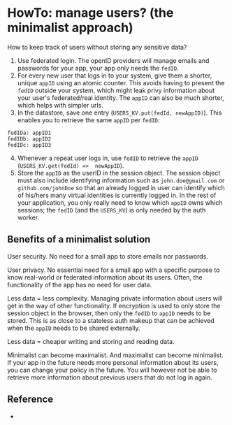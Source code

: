 # HowTo: manage users? (the minimalist approach)
 
How to keep track of users without storing any sensitive data?

1. Use federated login. The openID providers will manage emails and passwords for your app, your app only needs the `fedID`.
2. For every new user that logs in to your system, give them a shorter, unique `appID` using an atomic counter. This avoids having to present the `fedID` outside your system, which might leak privy information about your user's federated/real identity. The `appID` can also be much shorter, which helps with simpler urls.
3. In the datastore, save one entry (`USERS_KV.put(fedId, newAppID)`). This enables you to retrieve the same `appID` per `fedID`:
```
fedIDa: appID1
fedIDb: appID2
fedIDc: appID3
```
4. Whenever a repeat user logs in, use `fedID` to retrieve the `appID` (`USERS_KV.get(fedId) =>  newAppID`). 
5. Store the `appID` as the userID in the session object. The session object must also include identifying information such as `john.doe@gmail.com` or `github.com/johnDoe` so that an already logged in user can identify which of his/hers many virtual identities is currently logged in. In the rest of your application, you only really need to know which `appID` owns which sessions; the `fedID` (and the `USERS_KV`) is only needed by the auth worker. 

## Benefits of a minimalist solution

User security. No need for a small app to store emails nor passwords.

User privacy. No essential need for a small app with a specific purpose to know real-world or federated information about its users. Often, the functionality of the app has no need for user data.

Less data = less complexity. Managing private information about users will get in the way of other functionality. If encryption is used to only store the session object in the browser, then only the `fedID` to `appID` needs to be stored. This is as close to a stateless auth makeup that can be achieved when the `appID` needs to be shared externally.

Less data = cheaper writing and storing and reading data.

Minimalist can become maximalist. And maximalist can become minimalist. If your app in the future needs more personal information about its users, you can change your policy in the future. You will however not be able to retrieve more information about previous users that do not log in again.

## Reference
* 